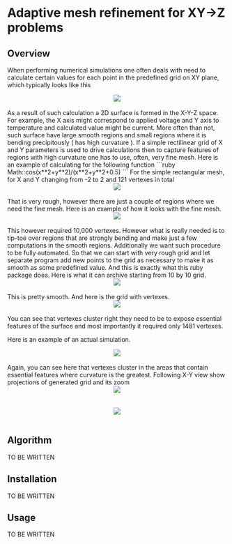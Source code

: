 Adaptive mesh refinement for XY->Z problems
=========================================

Overview
--------

When performing numerical simulations one often deals with need to calculate certain
values for each point in the predefined grid on XY plane, which typically looks like 
this 
<br/>
<center>
<img src="images/basic_grid.gif"/>
</center>
<br/>
As a result of such
calculation a 2D surface is formed in the X-Y-Z space. For example, the X axis might
correspond to applied voltage and Y axis to temperature and calculated value might be
current. More often than not, such surface have large smooth regions and small regions
where it is bending precipitously ( has high curvature ). If a simple rectilinear
grid of X and Y parameters is used to drive calculations then to capture features of
regions with high curvature one has to use, often, very fine mesh. Here is an example of
calculating for the following function
```ruby
Math::cos(x**2+y**2)/(x**2+y**2+0.5)
```
For the simple rectangular mesh, for X and Y changing from -2 to 2 and 121 vertexes 
in total
<br/>
<center>
<img src="images/rough_surface.gif"/>
</center>
<br/>
That is very rough, however there are just a couple of regions where we need the fine 
mesh. Here is an example of how it looks with the fine mesh.
<br/>
<center>
<img src="images/fine_surface.gif"/>
</center>
<br/>
This however required 10,000 vertexes.
However what is
really needed is to tip-toe over regions that are strongly bending and make just a
few computations in the smooth regions. Additionally we want such procedure to be
fully automated. So that we can start with very rough grid and let separate program
add new points to the grid as necessary to make it as smooth as some predefined value.
And this is exactly what this ruby package does. Here is what it can archive starting 
from 10 by 10 grid.
<br/>
<center>
<img src="images/refined_surface.gif"/>
</center>
<br/>
This is pretty smooth. And here is the grid with vertexes.
<br/>
<center>
<img src="images/refined_surface_and_grid.gif"/>
</center>
<br/>
You can see that vertexes cluster right they need to be to expose essential features 
of the surface and most importantly it required only 1481 vertexes. 

Here is an example of an actual simulation. 
<br/>
<center>
<img src="images/simulation_surface_and_grid.gif"/>
</center>
<br/>
Again, you can see here that vertexes cluster in the areas that contain essential 
features where curvature is the greatest. 
Following X-Y view show projections of generated grid and its zoom
<br/>
<center>
<img src="images/simulation_grid_xy.gif"/>
</center>
<br/>
<br/>
<center>
<img src="images/simulation_grid_xy_detail.gif"/>
</center>
<br/>

Algorithm
---------

TO BE WRITTEN

Installation
------------

TO BE WRITTEN

Usage
-----

TO BE WRITTEN
